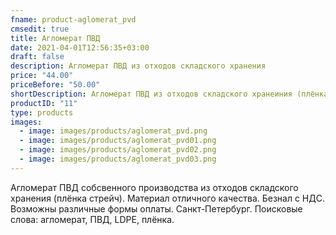 ```yaml
---
fname: product-aglomerat_pvd
cmsedit: true
title: Агломерат ПВД
date: 2021-04-01T12:56:35+03:00
draft: false
description: Агломерат ПВД из отходов складского хранения
price: "44.00"
priceBefore: "50.00"
shortDescription: Агломерат ПВД из отходов складского хранеиния (плёнка стрейч).
productID: "11"
type: products
images:
  - image: images/products/aglomerat_pvd.png
  - image: images/products/aglomerat_pvd01.png
  - image: images/products/aglomerat_pvd02.png
  - image: images/products/aglomerat_pvd03.png
---
```


Агломерат ПВД собсвенного производства из отходов складского хранения (плёнка стрейч). Материал отличного качества. Безнал с НДС. Возможны различные формы оплаты. Санкт-Петербург. Поисковые слова: агломерат, ПВД, LDPE, плёнка.
